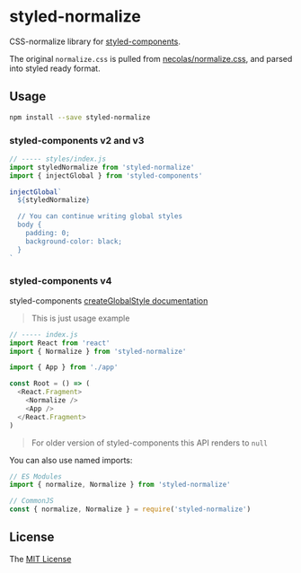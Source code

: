 # styled-normalize

CSS-normalize library for [styled-components](https://styled-components.com/).

The original `normalize.css` is pulled from [necolas/normalize.css](https://github.com/necolas/normalize.css), and parsed into styled ready format.


## Usage

```sh
npm install --save styled-normalize
```

### styled-components v2 and v3

```js
// ----- styles/index.js
import styledNormalize from 'styled-normalize'
import { injectGlobal } from 'styled-components'

injectGlobal`
  ${styledNormalize}

  // You can continue writing global styles
  body {
    padding: 0;
    background-color: black;
  }
`
```

### styled-components v4

styled-components [createGlobalStyle documentation](https://www.styled-components.com/docs/api#createglobalstyle)

> This is just usage example

```js
// ----- index.js
import React from 'react'
import { Normalize } from 'styled-normalize'

import { App } from './app'

const Root = () => (
  <React.Fragment>
    <Normalize />
    <App />
  </React.Fragment>
)
```

> For older version of styled-components this API renders to `null`

You can also use named imports:

```js
// ES Modules
import { normalize, Normalize } from 'styled-normalize'

// CommonJS
const { normalize, Normalize } = require('styled-normalize')
```

## License

The [MIT License](LICENSE)

